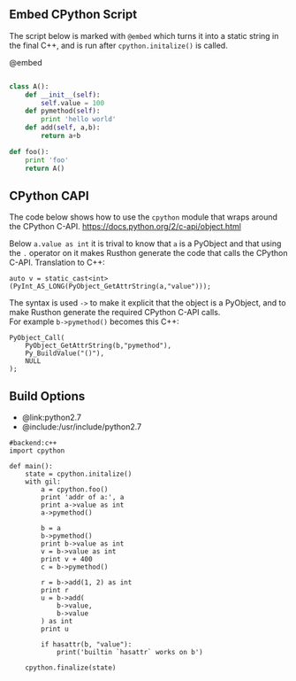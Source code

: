 Embed CPython Script
-------------

The script below is marked with `@embed` which turns it into a static string in the final C++,
and is run after `cpython.initalize()` is called.


@embed
```python

class A():
	def __init__(self):
		self.value = 100
	def pymethod(self):
		print 'hello world'
	def add(self, a,b):
		return a+b

def foo():
	print 'foo'
	return A()

```
CPython CAPI
------------
The code below shows how to use the `cpython` module that wraps around the CPython C-API.
https://docs.python.org/2/c-api/object.html

Below `a.value as int` it is trival to know that `a` is a PyObject and that using the `.` operator
on it makes Rusthon generate the code that calls the CPython C-API.
Translation to C++:
```
auto v = static_cast<int>(PyInt_AS_LONG(PyObject_GetAttrString(a,"value")));
```

The syntax is used `->` to make it explicit that the object is a PyObject,
and to make Rusthon generate the required CPython C-API calls.  
For example `b->pymethod()` becomes this C++:
```
PyObject_Call(
	PyObject_GetAttrString(b,"pymethod"),
	Py_BuildValue("()"),
	NULL
);
```


Build Options
-------------
* @link:python2.7
* @include:/usr/include/python2.7
```rusthon
#backend:c++
import cpython

def main():
	state = cpython.initalize()
	with gil:
		a = cpython.foo()
		print 'addr of a:', a
		print a->value as int
		a->pymethod()

		b = a
		b->pymethod()
		print b->value as int
		v = b->value as int
		print v + 400
		c = b->pymethod()

		r = b->add(1, 2) as int
		print r
		u = b->add(
			b->value, 
			b->value 
		) as int
		print u

		if hasattr(b, "value"):
			print('builtin `hasattr` works on b')

	cpython.finalize(state)

```
